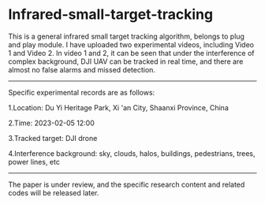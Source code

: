 # Infrared-small-target-tracking
This is a general infrared small target tracking algorithm, belongs to plug and play module.
I have uploaded two experimental videos, including Video 1 and Video 2.
In video 1 and 2, it can be seen that under the interference of complex background, DJI UAV can be tracked in real time, and there are almost no false alarms and missed detection.
_________________________________________________________________________________________________________________________________________________________________________
Specific experimental records are as follows:

1.Location: Du Yi Heritage Park, Xi 'an City, Shaanxi Province, China

2.Time: 2023-02-05 12:00

3.Tracked target: DJI drone

4.Interference background: sky, clouds, halos, buildings, pedestrians, trees, power lines, etc
_________________________________________________________________________________________________________________________________________________________________________
The paper is under review, and the specific research content and related codes will be released later.
